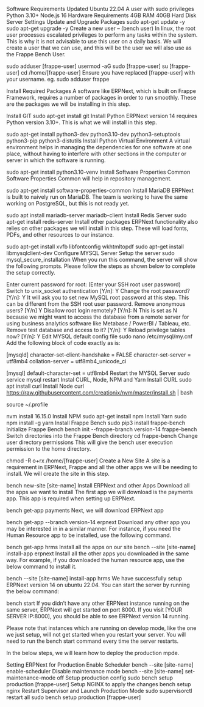 Software Requirements
Updated Ubuntu 22.04
A user with sudo privileges
Python 3.10+
Node.js 16
Hardware Requirements
4GB RAM
40GB Hard Disk
Server Settings
Update and Upgrade Packages
sudo apt-get update -y
sudo apt-get upgrade -y
Create a new user – (bench user)
In linux, the root user processes escalated privileges to perform any tasks within the system. This is why it is not advisable to use this user on a daily basis. We will create a user that we can use, and this will be the user we will also use as the Frappe Bench User.

sudo adduser [frappe-user]
usermod -aG sudo [frappe-user]
su [frappe-user] 
cd /home/[frappe-user]
Ensure you have replaced [frappe-user] with your username. eg. sudo adduser frappe

Install Required Packages
A software like ERPNext, which is built on Frappe Framework, requires a number of packages in order to run smoothly. These are the packages we will be installing in this step.

Install GIT
sudo apt-get install git
Install Python
ERPNext version 14 requires Python version 3.10+. This is what we will install in this step.

sudo apt-get install python3-dev python3.10-dev python3-setuptools python3-pip python3-distutils
Install Python Virtual Environment
A virtual environment helps in managing the dependencies for one software at one place, without having to interfere with other sections in the computer or server in which the software is running.

sudo apt-get install python3.10-venv
Install Software Properties Common
Software Properties Common will help in repository management.

sudo apt-get install software-properties-common
Install MariaDB
ERPNext is built to naively run on MariaDB. The team is working to have the same working on PostgreSQL, but this is not ready yet.

sudo apt install mariadb-server mariadb-client
Install Redis Server
sudo apt-get install redis-server
Install other packages
ERPNext functionality also relies on other packages we will install in this step. These will load fonts, PDFs, and other resources to our instance.

sudo apt-get install xvfb libfontconfig wkhtmltopdf
sudo apt-get install libmysqlclient-dev
Configure MYSQL Server
Setup the server
sudo mysql_secure_installation
When you run this command, the server will show the following prompts. Please follow the steps as shown below to complete the setup correctly.

Enter current password for root: (Enter your SSH root user password)
Switch to unix_socket authentication [Y/n]: Y
Change the root password? [Y/n]: Y
It will ask you to set new MySQL root password at this step. This can be different from the SSH root user password.
Remove anonymous users? [Y/n] Y
Disallow root login remotely? [Y/n]: N
This is set as N because we might want to access the database from a remote server for using business analytics software like Metabase / PowerBI / Tableau, etc.
Remove test database and access to it? [Y/n]: Y
Reload privilege tables now? [Y/n]: Y
Edit MYSQL default config file
sudo nano /etc/mysql/my.cnf
Add the following block of code exactly as is:

[mysqld]
character-set-client-handshake = FALSE
character-set-server = utf8mb4
collation-server = utf8mb4_unicode_ci

[mysql]
default-character-set = utf8mb4
Restart the MYSQL Server
sudo service mysql restart
Instal CURL, Node, NPM and Yarn
Install CURL
sudo apt install curl
Install Node
curl https://raw.githubusercontent.com/creationix/nvm/master/install.sh | bash

source ~/.profile

nvm install 16.15.0
Install NPM
sudo apt-get install npm
Install Yarn
sudo npm install -g yarn
Install Frappe Bench
sudo pip3 install frappe-bench
Initialize Frappe Bench
bench init --frappe-branch version-14 frappe-bench
Switch directories into the Frappe Bench directory
cd frappe-bench
Change user directory permissions
This will give the bench user execution permission to the home directory.

chmod -R o+rx /home/[frappe-user]
Create a New Site
A site is a requirement in ERPNext, Frappe and all the other apps we will be needing to install. We will create the site in this step.

bench new-site [site-name]
Install ERPNext and other Apps
Download all the apps we want to install
The first app we will download is the payments app. This app is required when setting up ERPNext.

bench get-app payments
Next, we will download ERPNext app

bench get-app --branch version-14 erpnext
Download any other app you may be interested in in a similar manner. For instance, if you need the Human Resource app to be installed, use the following command.

bench get-app hrms
Install all the apps on our site
bench --site [site-name] install-app erpnext
Install all the other apps you downloaded in the same way. For example, if you downloaded the human resource app, use the below command to install it.

bench --site [site-name] install-app hrms
We have successfully setup ERPNext version 14 on ubuntu 22.04. You can start the server by running the below command:

bench start
If you didn’t have any other ERPNext instance running on the same server, ERPNext will get started on port 8000. If you visit [YOUR SERVER IP:8000], you should be able to see ERPNext version 14 running.

Please note that instances which are running on develop mode, like the one we just setup, will not get started when you restart your server. You will need to run the bench start command every time the server restarts.

In the below steps, we will learn how to deploy the production mpde.

Setting ERPNext for Production
Enable Scheduler
bench --site [site-name] enable-scheduler
Disable maintenance mode
bench --site [site-name] set-maintenance-mode off
Setup production config
sudo bench setup production [frappe-user]
Setup NGINX to apply the changes
bench setup nginx
Restart Supervisor and Launch Production Mode
sudo supervisorctl restart all
sudo bench setup production [frappe-user]
